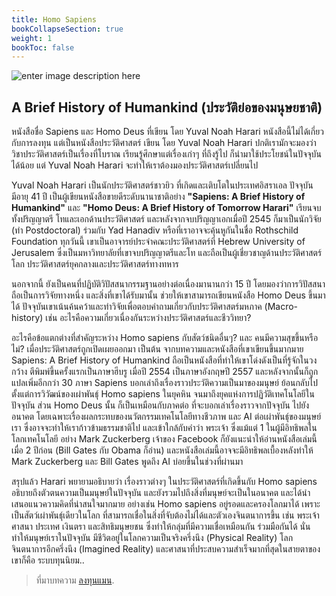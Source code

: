 ```yaml
---
title: Homo Sapiens 
bookCollapseSection: true
weight: 1
bookToc: false
---
```


![enter image description here](https://images-se-ed.com/ws/Storage/Originals/978616/301/9786163016560L.jpg?h=3ea1d17655a35e145c05d27799718197)

## A Brief History of Humankind (ประวัติย่อของมนุษยชาติ)

หนังสือชื่อ Sapiens และ Homo Deus ที่เขียน โดย Yuval Noah Harari หนังสือนี้ไม่ได้เกี่ยวกับการลงทุน แต่เป็นหนังสือประวัติศาสตร์ เขียน โดย Yuval Noah Harari ปกติเรามักจะมองว่าวิชาประวัติศาสตร์เป็นเรื่องที่โบราณ เรียนรู้ศึกษาแต่เรื่องเก่าๆ ที่ถึงรู้ไป ก็นำมาใช้ประโยชน์ในปัจจุบันได้น้อย แต่ Yuval Noah Harari จะทำให้เราต้องมองประวัติศาสตร์เปลี่ยนไป

Yuval Noah Harari เป็นนักประวัติศาสตร์ชาวยิว ที่เกิดและเติบโตในประเทศอิสราเอล ปัจจุบันมีอายุ 41 ปี เป็นผู้เขียนหนังสือขายดีระดับนานาชาติอย่าง **"Sapiens: A Brief History of Humankind"** และ **"Homo Deus: A Brief History of Tomorrow Harari"** เรียนจบทั้งปริญญาตรี โทและเอกด้านประวัติศาสตร์ และหลังจากจบปริญญาเอกเมื่อปี 2545 ก็มาเป็นนักวิจัย (ทำ Postdoctoral) ร่วมกับ Yad Hanadiv หรือที่เราอาจจะคุ้นหูกันในชื่อ Rothschild Foundation ทุกวันนี้ เขาเป็นอาจารย์ประจำคณะประวัติศาสตร์ที่ Hebrew University of Jerusalem ซึ่งเป็นมหาวิทยาลัยที่เขาจบปริญญาตรีและโท และถือเป็นผู้เชี่ยวชาญด้านประวัติศาสตร์โลก ประวัติศาสตร์ยุคกลางและประวัติศาสตร์ทางทหาร

นอกจากนี้ ยังเป็นคนที่ปฏิบัติวิปัสสนากรรมฐานอย่างต่อเนื่องมานานกว่า 15 ปี โดยมองว่าการวิปัสสนา ถือเป็นการวิจัยทางหนึ่ง และสิ่งที่เขาได้รับมานั้น ช่วยให้เขาสามารถเขียนหนังสือ Homo Deus ขึ้นมาได้ ปัจจุบันเขาเน้นค้นคว้าและทำวิจัยเพื่อตอบคำถามเกี่ยวกับประวัติศาสตร์มหภาค (Macro-history) เช่น อะไรคือความเกี่ยวเนื่องกันระหว่างประวัติศาสตร์และชีววิทยา? 

อะไรคือข้อแตกต่างที่สำคัญระหว่าง Homo sapiens กับสัตว์ชนิดอื่นๆ? และ คนมีความสุขขึ้นหรือไม่? เมื่อประวัติศาสตร์ถูกเปิดเผยออกมา เป็นต้น จากบทความและหนังสือที่เขาเขียนขึ้นมากมาย Sapiens: A Brief History of Humankind ถือเป็นหนังสือที่ทำให้เขาโด่งดังเป็นที่รู้จักในวงกว้าง ตีพิมพ์ขึ้นครั้งแรกเป็นภาษาฮีบรู เมื่อปี 2554 เป็นภาษาอังกฤษปี 2557 และหลังจากนั้นก็ถูกแปลเพิ่มอีกกว่า 30 ภาษา Sapiens บอกเล่าถึงเรื่องราวประวัติความเป็นมาของมนุษย์ ย้อนกลับไปตั้งแต่การวิวัฒน์ของเผ่าพันธุ์ Homo sapiens ในยุคหิน จนมาถึงยุคแห่งการปฏิวัติเทคโนโลยีในปัจจุบัน ส่วน Homo Deus นั้น ก็เป็นเหมือนกับภาคต่อ ที่จะบอกเล่าเรื่องราวจากปัจจุบัน ไปยังอนาคต โดยเฉพาะเรื่องผลกระทบของนวัตกรรมเทคโนโลยีทางชีวภาพ และ AI ต่อเผ่าพันธุ์ของมนุษย์เรา ซึ่งอาจจะทำให้เราก้าวข้ามธรรมชาติไป และเข้าใกล้กับคำว่า พระเจ้า ซึ่งแม้แต่ 1 ในผู้มีอิทธิพลในโลกเทคโนโลยี อย่าง Mark Zuckerberg เจ้าของ Facebook ก็ยังแนะนำให้อ่านหนังสือเล่มนี้เมื่อ 2 ปีก่อน (Bill Gates กับ Obama ก็อ่าน) และหนังสือเล่มนี้อาจจะมีอิทธิพลเบื้องหลังทำให้ Mark Zuckerberg และ Bill Gates พูดถึง AI บ่อยขึ้นในช่วงที่ผ่านมา

สรุปแล้ว Harari พยายามอธิบายว่า เรื่องราวต่างๆ ในประวัติศาสตร์ที่เกิดขึ้นกับ Homo sapiens อธิบายถึงตัวตนความเป็นมนุษย์ในปัจจุบัน และยังรวมไปถึงสิ่งที่มนุษย์จะเป็นในอนาคต และได้นำเสนอแนวความคิดที่น่าสนใจมากมาย อย่างเช่น Homo sapiens อยู่รอดและครองโลกมาได้ เพราะเป็นสัตว์เผ่าพันธุ์เดียวในโลก ที่สามารถเชื่อในสิ่งที่จับต้องไม่ได้และตัวเองจินตนาการขึ้น เช่น พระเจ้า ศาสนา ประเทศ เงินตรา และสิทธิมนุษยชน ซึ่งทำให้กลุ่มที่มีความเชื่อเหมือนกัน ร่วมมือกันได้ นั่นทำให้มนุษย์เราในปัจจุบัน มีชีวิตอยู่ในโลกความเป็นจริงครึ่งนึง (Physical Reality) โลกจินตนาการอีกครึ่งนึง (Imagined Reality) และศาสนาที่ประสบความสำเร็จมากที่สุดในสายตาของเขาก็คือ ระบบทุนนิยม..

> ที่มาบทความ [ลงทุนแมน](https://www.longtunman.com/3144).